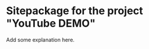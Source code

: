 Sitepackage for the project "YouTube DEMO"
==============================================================

Add some explanation here.
